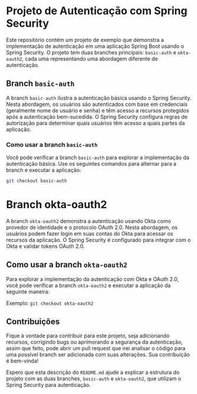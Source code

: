 # Projeto de Autenticação com Spring Security

Este repositório contém um projeto de exemplo que demonstra a implementação de autenticação em uma aplicação Spring Boot usando o Spring Security. O projeto tem duas branches principais: `basic-auth` e `okta-oauth2`, cada uma representando uma abordagem diferente de autenticação.

## Branch `basic-auth`

A branch `basic-auth` ilustra a autenticação básica usando o Spring Security. Nesta abordagem, os usuários são autenticados com base em credenciais (geralmente nome de usuário e senha) e têm acesso a recursos protegidos após a autenticação bem-sucedida. O Spring Security configura regras de autorização para determinar quais usuários têm acesso a quais partes da aplicação.

### Como usar a branch `basic-auth`

Você pode verificar a branch `basic-auth` para explorar a implementação da autenticação básica. Use os seguintes comandos para alternar para a branch e executar a aplicação:

```bash
git checkout basic-auth
```

# Branch okta-oauth2

A branch `okta-oauth2` demonstra a autenticação usando Okta como provedor de identidade e o protocolo OAuth 2.0. Nesta abordagem, os usuários podem fazer login em suas contas do Okta para acessar os recursos da aplicação. O Spring Security é configurado para integrar com o Okta e validar tokens OAuth 2.0.

## Como usar a branch `okta-oauth2`

Para explorar a implementação da autenticação com Okta e OAuth 2.0, você pode verificar a branch `okta-oauth2` e executar a aplicação da seguinte maneira:

Exemplo: `git checkout okta-oauth2`

## Contribuições

Fique à vontade para contribuir para este projeto, seja adicionando recursos, corrigindo bugs ou aprimorando a segurança da autenticação, assim que feito, pode abrir um pull request que irei analisar o código para uma possível branch ser adicionada com suas alterações. Sua contribuição é bem-vinda!

Espero que esta descrição do `README.md` ajude a explicar a estrutura do projeto com as duas branches, `basic-auth` e `okta-oauth2`, que utilizam o Spring Security para autenticação.
